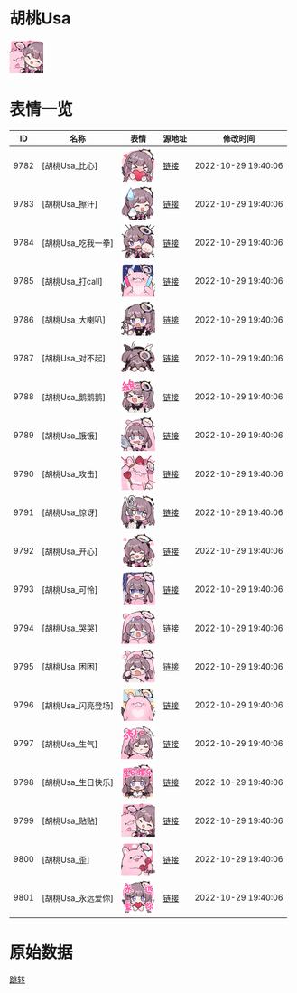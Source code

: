 # 胡桃Usa

<img src="./cover.png" height="60" alt="cover" />

# 表情一览

|ID|名称|表情|源地址|修改时间|
|----|----|----|----|----|
|9782|[胡桃Usa_比心]|<img src="./pic/009782_%5B胡桃Usa_比心%5D.png" height="60" alt="比心"/>|[链接](http://i0.hdslb.com/bfs/emote/213aed719f04f69f9b11217ae385bb5f42bc0571.png)|2022-10-29 19:40:06|
|9783|[胡桃Usa_擦汗]|<img src="./pic/009783_%5B胡桃Usa_擦汗%5D.png" height="60" alt="擦汗"/>|[链接](http://i0.hdslb.com/bfs/emote/eb24459b347472113913ff58613919357db1df30.png)|2022-10-29 19:40:06|
|9784|[胡桃Usa_吃我一拳]|<img src="./pic/009784_%5B胡桃Usa_吃我一拳%5D.png" height="60" alt="吃我一拳"/>|[链接](http://i0.hdslb.com/bfs/emote/76401d8a321cc7cf949b4cbd6f22b241ef5b0b3c.png)|2022-10-29 19:40:06|
|9785|[胡桃Usa_打call]|<img src="./pic/009785_%5B胡桃Usa_打call%5D.png" height="60" alt="打call"/>|[链接](http://i0.hdslb.com/bfs/emote/abac495c07c6bb0014a7fea38d493646626e82f6.png)|2022-10-29 19:40:06|
|9786|[胡桃Usa_大喇叭]|<img src="./pic/009786_%5B胡桃Usa_大喇叭%5D.png" height="60" alt="大喇叭"/>|[链接](http://i0.hdslb.com/bfs/emote/960e148f482a45d32cafbf74ac534b5a7d434c58.png)|2022-10-29 19:40:06|
|9787|[胡桃Usa_对不起]|<img src="./pic/009787_%5B胡桃Usa_对不起%5D.png" height="60" alt="对不起"/>|[链接](http://i0.hdslb.com/bfs/emote/b516692c9a5f9577d5bb35c93f866c9e902f1a0a.png)|2022-10-29 19:40:06|
|9788|[胡桃Usa_鹅鹅鹅]|<img src="./pic/009788_%5B胡桃Usa_鹅鹅鹅%5D.png" height="60" alt="鹅鹅鹅"/>|[链接](http://i0.hdslb.com/bfs/emote/816ade38b006386d11f13bdee7bd1e8f2d7b6af1.png)|2022-10-29 19:40:06|
|9789|[胡桃Usa_饿饿]|<img src="./pic/009789_%5B胡桃Usa_饿饿%5D.png" height="60" alt="饿饿"/>|[链接](http://i0.hdslb.com/bfs/emote/3d464488b1e5a2b14b0c7e49889b0fc2a860a8d6.png)|2022-10-29 19:40:06|
|9790|[胡桃Usa_攻击]|<img src="./pic/009790_%5B胡桃Usa_攻击%5D.png" height="60" alt="攻击"/>|[链接](http://i0.hdslb.com/bfs/emote/75f7652fa610ec4a0ae979c3cea95b0024712997.png)|2022-10-29 19:40:06|
|9791|[胡桃Usa_惊讶]|<img src="./pic/009791_%5B胡桃Usa_惊讶%5D.png" height="60" alt="惊讶"/>|[链接](http://i0.hdslb.com/bfs/emote/a28cff25b42068f50e85acaf74566f0e6c955b98.png)|2022-10-29 19:40:06|
|9792|[胡桃Usa_开心]|<img src="./pic/009792_%5B胡桃Usa_开心%5D.png" height="60" alt="开心"/>|[链接](http://i0.hdslb.com/bfs/emote/70c370a2d9b7bc9f1cf12cc9a6b717c7e51249fb.png)|2022-10-29 19:40:06|
|9793|[胡桃Usa_可怜]|<img src="./pic/009793_%5B胡桃Usa_可怜%5D.png" height="60" alt="可怜"/>|[链接](http://i0.hdslb.com/bfs/emote/ad85313eb9c6a10b6addebdf93548408c7cb1ff4.png)|2022-10-29 19:40:06|
|9794|[胡桃Usa_哭哭]|<img src="./pic/009794_%5B胡桃Usa_哭哭%5D.png" height="60" alt="哭哭"/>|[链接](http://i0.hdslb.com/bfs/emote/34fbb71372261a7634704258d56bc5fa159ad03a.png)|2022-10-29 19:40:06|
|9795|[胡桃Usa_困困]|<img src="./pic/009795_%5B胡桃Usa_困困%5D.png" height="60" alt="困困"/>|[链接](http://i0.hdslb.com/bfs/emote/e598292074330d22784f48e14f75ca1509c68a49.png)|2022-10-29 19:40:06|
|9796|[胡桃Usa_闪亮登场]|<img src="./pic/009796_%5B胡桃Usa_闪亮登场%5D.png" height="60" alt="闪亮登场"/>|[链接](http://i0.hdslb.com/bfs/emote/339d6d97edba34d41e90f43b04e2ebeaf4e65807.png)|2022-10-29 19:40:06|
|9797|[胡桃Usa_生气]|<img src="./pic/009797_%5B胡桃Usa_生气%5D.png" height="60" alt="生气"/>|[链接](http://i0.hdslb.com/bfs/emote/c9b0d9d9e3378af7cfe5e2ccd52654aaa449f7a7.png)|2022-10-29 19:40:06|
|9798|[胡桃Usa_生日快乐]|<img src="./pic/009798_%5B胡桃Usa_生日快乐%5D.png" height="60" alt="生日快乐"/>|[链接](http://i0.hdslb.com/bfs/emote/b3c23f442999fdae7b4def4611c19c9279e3d29d.png)|2022-10-29 19:40:06|
|9799|[胡桃Usa_贴贴]|<img src="./pic/009799_%5B胡桃Usa_贴贴%5D.png" height="60" alt="贴贴"/>|[链接](http://i0.hdslb.com/bfs/emote/a08b4b43ca64994552d9bcd9bb1bd34f5cb8bee5.png)|2022-10-29 19:40:06|
|9800|[胡桃Usa_歪]|<img src="./pic/009800_%5B胡桃Usa_歪%5D.png" height="60" alt="歪"/>|[链接](http://i0.hdslb.com/bfs/emote/c6865183a725da8b4c7cf67a4f94692928f1d871.png)|2022-10-29 19:40:06|
|9801|[胡桃Usa_永远爱你]|<img src="./pic/009801_%5B胡桃Usa_永远爱你%5D.png" height="60" alt="永远爱你"/>|[链接](http://i0.hdslb.com/bfs/emote/4cc76cd28b2c7ecaa24c5889c33302d98bdc29c5.png)|2022-10-29 19:40:06|

# 原始数据

[跳转](./raw.json)

